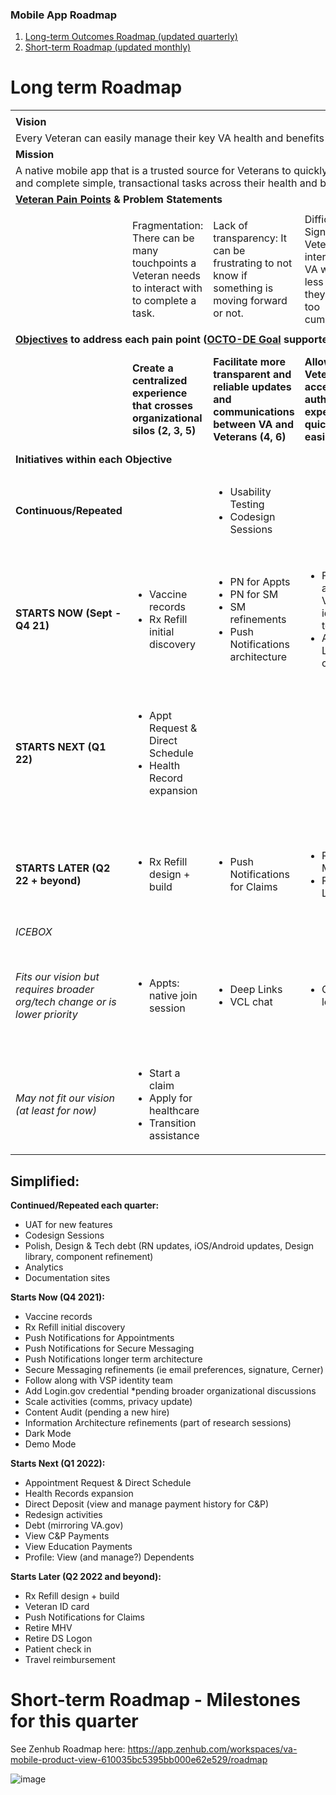 ### Mobile App Roadmap

1. [Long-term Outcomes Roadmap (updated quarterly)](#long-term-roadmap)
2. [Short-term Roadmap (updated monthly)](#short-term-roadmap---milestones-for-this-quarter)

# Long term Roadmap

<table>
  <tr>
   <td colspan="6" >
   </td>
  </tr>
  <tr>
   <td colspan="6" ><strong>Vision</strong>
   </td>
  </tr>
  <tr>
   <td colspan="6" >Every Veteran can easily manage their key VA health and benefits services through their digital channel of choice
   </td>
  </tr>
  <tr>
   <td colspan="6" ><strong>Mission</strong>
   </td>
  </tr>
  <tr>
   <td colspan="6" >A native mobile app that is a trusted source for Veterans to quickly and easily check the status of their VA services and complete simple, transactional tasks across their health and benefits.
   </td>
  </tr>
  <tr>
   <td colspan="6" ><strong><a href="https://github.com/department-of-veterans-affairs/va.gov-team/blob/master/products/va-mobile-app/ux-research/user-interviews/research-summary.md">Veteran Pain Points</a> & Problem Statements</strong>
   </td>
  </tr>
  <tr>
   <td>
   </td>
   <td>Fragmentation: There can be many touchpoints a Veteran needs to interact with to complete a task.
   </td>
   <td>Lack of transparency: It can be frustrating to not know if something is moving forward or not.
   </td>
   <td>Difficulty Signing in: Veterans interact with VA websites less because they find login too cumbersome
   </td>
   <td>Persistence Required: Veterans perceive the need to be persistent to get VA to meet their needs
   </td>
   <td>Inequitable Access: 
<p>
VA services are not always accessible across the digital divide and to those with impairments.
   </td>
  </tr>
  <tr>
   <td colspan="6" ><strong><a href="https://github.com/department-of-veterans-affairs/va.gov-team/blob/master/products/va-mobile-app/product/Mobile-OKRs.md">Objectives</a> to address each pain point (<a href="https://github.com/department-of-veterans-affairs/va.gov-team/tree/master/strategy">OCTO-DE Goal</a> supported)</strong>
   </td>
  </tr>
  <tr>
   <td>
   </td>
   <td><strong>Create a centralized experience that crosses organizational silos (2, 3, 5)</strong>
   </td>
   <td><strong>Facilitate more transparent and reliable updates and communications between VA and Veterans (4, 6)</strong>
   </td>
   <td><strong>Allow Veterans to access their authenticated experience quickly and easily</strong>
   </td>
   <td><strong>Enable Veterans to complete transactions – especially frequent transactions – quickly to save time</strong>
   </td>
   <td><strong>Create a reliable, accessible, consistent experience within the app (7)</strong>
   </td>
  </tr>
  <tr>
   <td colspan="6" >
    <strong>Initiatives within each Objective</strong>
   </td>
  </tr>
  <tr>
   <td>
    <strong>Continuous/Repeated</strong>
   </td>
   <td>
   </td>
   <td>
<ul>

<li>Usability Testing

<li>Codesign Sessions
</li>
</ul>
   </td>
   <td>
   </td>
   <td>
   </td>
   <td>
<ul>

<li>Design & Tech debt 

<li>Analytics

<li>Documentation sites
</li>
</ul>
   </td>
  </tr>
  <tr>
   <td colspan="6" >
   </td>
  </tr>
  <tr>
   <td>
    <strong>STARTS NOW (Sept - Q4 21)</strong>
   </td>
   <td>
<ul>

<li>Vaccine records

<li>Rx Refill initial discovery
</li>
</ul>
   </td>
   <td>
<ul>

<li>PN  for Appts

<li>PN for SM

<li>SM refinements 

<li>Push Notifications architecture
</li>
</ul>
   </td>
   <td>
<ul>

<li>Follow along with VSP identity team

<li>Add Login.gov credential*
</li>
</ul>
   </td>
   <td>
   </td>
   <td>
<ul>

<li>Scale activities

<li>Content Audit

<li>Information Architecture refinements

<li>Dark Mode

<li>Demo Mode
</li>
</ul>
   </td>
  </tr>
  <tr>
   <td colspan="6" >
   </td>
  </tr>
  <tr>
   <td>
    <strong>STARTS NEXT (Q1 22)</strong>
   </td>
   <td>
<ul>

<li>Appt Request & Direct Schedule

<li>Health Record expansion
</li>
</ul>
   </td>
   <td>
   </td>
   <td>
   </td>
   <td>
<ul>

<li>View C&P payments

<li>View Education payments

<li>Debt

<li>Profile: view (and manage?) dependents
</li>
</ul>
   </td>
   <td>
<ul>

<li>Redesign activities 
</li>
</ul>
   </td>
  </tr>
  <tr>
   <td colspan="6" >
   </td>
  </tr>
  <tr>
   <td>
    <strong>STARTS LATER (Q2 22 + beyond)</strong>
   </td>
   <td>
<ul>

<li>Rx Refill design + build 
</li>
</ul>
   </td>
   <td>
<ul>

<li>Push Notifications for Claims
</li>
</ul>
   </td>
   <td>
<ul>

<li>Retire MHV

<li>Retire DS Logon
</li>
</ul>
   </td>
   <td>
<ul>

<li>Patient check in

<li>Veteran ID card

<li>Travel reimbursement
</li>
</ul>
   </td>
   <td>
   </td>
  </tr>
  <tr>
   <td colspan="6" ><em>ICEBOX</em>
   </td>
  </tr>
  <tr>
   <td><em>Fits our vision but requires broader org/tech change or is lower priority</em>
   </td>
   <td>
<ul>

<li>Appts: native join session
</li>
</ul>
   </td>
   <td>
<ul>

<li>Deep Links

<li>VCL chat
</li>
</ul>
   </td>
   <td>
<ul>

<li>Caregiver login
</li>
</ul>
   </td>
   <td>
<ul>

<li>efolder access

<li>Digital DD214

<li>Claims file upload refinements

<li>Profile refinements
</li>
</ul>
   </td>
   <td>
<ul>

<li>Profile for homeless address

<li>Letters accessibility

<li>Localization
</li>
</ul>
   </td>
  </tr>
  <tr>
   <td colspan="6" >
   </td>
  </tr>
  <tr>
   <td><em>May not fit our vision (at least for now)</em>
   </td>
   <td>
<ul>

<li>Start a claim

<li>Apply for healthcare

<li>Transition assistance
</li>
</ul>
   </td>
   <td>
   </td>
   <td>
   </td>
   <td>
   </td>
   <td>
   </td>
  </tr>
</table>


## Simplified:

**Continued/Repeated each quarter:**

* UAT for new features
* Codesign Sessions
* Polish, Design & Tech debt (RN updates, iOS/Android updates, Design library, component refinement)
* Analytics
* Documentation sites

**Starts Now (Q4 2021):**

* Vaccine records
* Rx Refill initial discovery
* Push Notifications  for Appointments
* Push Notifications for Secure Messaging
* Push Notifications longer term architecture
* Secure Messaging refinements (ie email preferences, signature, Cerner)
* Follow along with VSP identity team
* Add Login.gov credential *pending broader organizational discussions
* Scale activities (comms, privacy update)
* Content Audit (pending a new hire)
* Information Architecture refinements (part of research sessions)
* Dark Mode
* Demo Mode

**Starts Next (Q1 2022):**

* Appointment Request & Direct Schedule
* Health Records expansion
* Direct Deposit (view and manage payment history for C&P)
* Redesign activities
* Debt (mirroring VA.gov)
* View C&P Payments
* View Education Payments
* Profile: View (and manage?) Dependents

**Starts Later (Q2 2022 and beyond):**



* Rx Refill design + build
* Veteran ID card
* Push Notifications for Claims
* Retire MHV
* Retire DS Logon
* Patient check in
* Travel reimbursement

# Short-term Roadmap - Milestones for this quarter

See Zenhub Roadmap here: https://app.zenhub.com/workspaces/va-mobile-product-view-610035bc5395bb000e62e529/roadmap

![image](https://user-images.githubusercontent.com/7320097/138319167-ea8da47e-e6a4-4f48-8160-cc43d8e86a1c.png)
